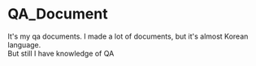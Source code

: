 # QA_Document
<p>It's my qa documents. I made a lot of documents, but it's almost Korean language.<br>
But still I have knowledge of QA</p>
